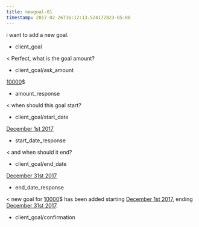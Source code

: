 ```yaml
---
title: newgoal-01
timestamp: 2017-02-26T16:12:13.524177823-05:00
---
```


i want to add a new goal.
* client_goal

< Perfect, what is the goal amount?
* client_goal/ask_amount

[10000](amount_of_money)$
* amount_response

< when should this goal start?
* client_goal/start_date

[December 1st 2017](date)
* start_date_response

< and when should it end?
* client_goal/end_date

[December 31st 2017](date)
* end_date_response

< new goal for [10000](amount_of_money)$ has been added starting [December 1st 2017](date), ending [December 31st 2017](date).
* client_goal/confirmation
